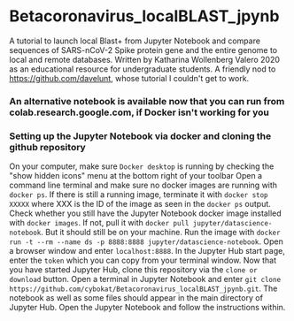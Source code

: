 # Betacoronavirus_localBLAST_jpynb
A tutorial to launch local Blast+ from Jupyter Notebook and compare sequences of SARS-nCoV-2 Spike protein gene and the entire genome to local and remote databases. 
Written by Katharina Wollenberg Valero 2020 as an educational resource for undergraduate students.
A friendly nod to https://github.com/davelunt, whose tutorial I couldn't get to work.

### An alternative notebook is available now that you can run from colab.research.google.com, if Docker isn't working for you

### Setting up the Jupyter Notebook via docker and cloning the github repository
On your computer, make sure `Docker desktop` is running by checking the "show hidden icons" menu at the bottom right of your toolbar
Open a command line terminal and make sure no docker images are running with `docker ps`. If there is still a running image, terminate it with `docker stop XXXXX` where XXX is the ID of the image as seen in the `docker ps` output.   
Check whether you still have the Jupyter Notebook docker image installed with `docker images`. If not, pull it with `docker pull jupyter/datascience-notebook`. But it should still be on your machine. 
Run the image with `docker run -t --rm --name ds -p 8888:8888 jupyter/datascience-notebook`.
Open a browser window and enter `localhost:8888`. In the Jupyter Hub start page, enter the `token` which you can copy from your terminal window. 
Now that you have started Jupyter Hub, clone this repository via the `clone or download` button. Open a terminal in Jupyter Notebook and enter `git clone https://github.com/cybokat/Betacoronavirus_localBLAST_jpynb.git`. The notebook as well as some files should appear in the main directory of Jupyter Hub. Open the Jupyter Notebook and follow the instructions within. 
